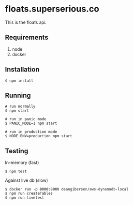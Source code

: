 # floats.superserious.co

This is the floats api.

## Requirements

1. node
1. docker

## Installation

    $ npm install

## Running
    # run normally
    $ npm start

    # run in panic mode
    $ PANIC_MODE=1 npm start

    # run in production mode
    $ NODE_ENV=production npm start

## Testing

In-memory (fast)

    $ npm test

Against live db (slow)

    $ docker run -p 8000:8000 deangiberson/aws-dynamodb-local
    $ npm run createTables
    $ npm run livetest
